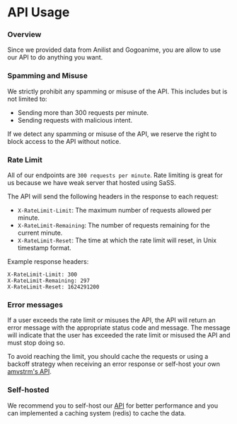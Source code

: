 # API Usage

### Overview

Since we provided data from Anilist and Gogoanime, you are allow to use our API to do anything you want.

### Spamming and Misuse

We strictly prohibit any spamming or misuse of the API. This includes but is not limited to:

- Sending more than 300 requests per minute.
- Sending requests with malicious intent.

If we detect any spamming or misuse of the API, we reserve the right to block access to the API without notice.

### Rate Limit

All of our endpoints are `300 requests per minute`. Rate limiting is great for us because we have weak server that hosted using SaSS.

The API will send the following headers in the response to each request:

- `X-RateLimit-Limit`: The maximum number of requests allowed per minute.
- `X-RateLimit-Remaining`: The number of requests remaining for the current minute.
- `X-RateLimit-Reset`: The time at which the rate limit will reset, in Unix timestamp format.

Example response headers:

```
X-RateLimit-Limit: 300
X-RateLimit-Remaining: 297
X-RateLimit-Reset: 1624291200
```

### Error messages

If a user exceeds the rate limit or misuses the API, the API will return an error message with the appropriate status code and message. The message will indicate that the user has exceeded the rate limit or misused the API and must stop doing so.

To avoid reaching the limit, you should cache the requests or using a backoff strategy when receiving an error response or self-host your own [amvstrm's API](/guide/backend).

### Self-hosted

We recommend you to self-host our [API](/guide/backend) for better performance and you can implemented a caching system (redis) to cache the data.
